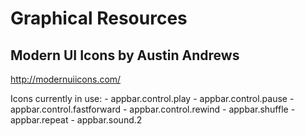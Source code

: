 Graphical Resources
===================

Modern UI Icons by Austin Andrews
---------------------------------
http://modernuiicons.com/

Icons currently in use:
	- appbar.control.play
	- appbar.control.pause
	- appbar.control.fastforward
	- appbar.control.rewind
	- appbar.shuffle
	- appbar.repeat
	- appbar.sound.2